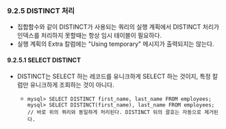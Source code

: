### 9.2.5 DISTINCT 처리

- 집합함수와 같이 DISTINCT가 사용되는 쿼리의 실행 계획에서 DISTINCT 처리가 인덱스를 처리하지 못할때는 항상 임시 테이블이 필요하다. 
- 실행 계획의 Extra 칼럼에는 "Using temporary" 메시지가 출력되지는 않는다.

#### 9.2.5.1 SELECT DISTINCT

- DISTINCT는 SELECT 하는 레코드를 유니크하게 SELECT 하는 것이지, 특정 칼럼만 유니크하게 조회하는 것이 아니다.

  - ```mysql
    mysql> SELECT DISTINCT first_name, last_name FROM employees;
    mysql> SELECT DISTINCT(first_name), last_name FROM employees; // 바로 위의 쿼리와 동일하게 처리된다. DISTINCT 뒤의 괄호는 자동으로 제거된다.
    ```


